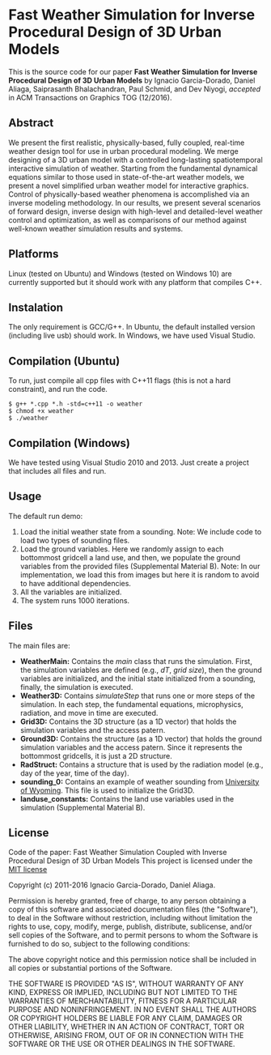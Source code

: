 # Fast Weather Simulation for Inverse Procedural Design of 3D Urban Models
This is the source code for our paper **Fast Weather Simulation for Inverse Procedural Design of 3D Urban Models** by Ignacio Garcia-Dorado, Daniel Aliaga, Saiprasanth Bhalachandran, Paul Schmid, and Dev Niyogi, *accepted* in ACM Transactions on Graphics TOG (12/2016).

## Abstract 
We present the first realistic, physically-based, fully coupled, real-time weather design tool for use in urban procedural modeling. We merge designing of a 3D urban model with a controlled long-lasting spatiotemporal interactive simulation of weather. Starting from the fundamental dynamical equations similar to those used in state-of-the-art weather models, we present a novel simplified urban weather model for interactive graphics. Control of physically-based weather phenomena is accomplished via an inverse modeling methodology. In our results, we present several scenarios of forward design, inverse design with high-level and detailed-level weather
control and optimization, as well as comparisons of our method against well-known weather simulation results and systems.
## Platforms

Linux (tested on Ubuntu) and Windows (tested on Windows 10) are currently supported but it should work with any platform that compiles C++.

## Instalation

The only requirement is GCC/G++. In Ubuntu, the default installed version (including live usb) should work. In Windows, we have used Visual Studio.

## Compilation (Ubuntu)

To run, just compile all cpp files with C++11 flags (this is not a hard constraint), and run the code.

    $ g++ *.cpp *.h -std=c++11 -o weather
    $ chmod +x weather
    $ ./weather
    
## Compilation (Windows)

We have tested using Visual Studio 2010 and 2013. Just create a project that includes all files and run.

## Usage

The default run demo:

1. Load the initial weather state from a sounding. Note: We include code to load two types of sounding files.
2. Load the ground variables. Here we randomly assign to each bottommost gridcell a land use, and then, we populate the ground variables from the provided files (Supplemental Material B). Note: In our implementation, we load this from images but here it is random to avoid to have additional dependencies.
3. All the variables are initialized.
4. The system runs 1000 iterations.

## Files

The main files are:

- **WeatherMain:** Contains the *main* class that runs the simulation. First, the simulation variables are defined (e.g., *dT*, *grid size*), then the ground variables are initialized, and the initial state initialized from a sounding, finally, the simulation is executed.
- **Weather3D:** Contains *simulateStep* that runs one or more steps of the simulation. In each step, the fundamental equations, microphysics, radiation, and move in time are executed.
- **Grid3D:** Contains the 3D structure (as a 1D vector) that holds the simulation variables and the access patern.
- **Ground3D:** Contains the structure (as a 1D vector) that holds the ground simulation variables and the access patern. Since it represents the bottommost gridcells, it is just a 2D structure.
- **RadStruct:** Contains a structure that is used by the radiation model (e.g., day of the year, time of the day).
- **sounding_0:** Contains an example of weather sounding from [University of Wyoming](http://weather.uwyo.edu/upperair/sounding.html). This file is used to initialize the Grid3D.
- **landuse_constants:** Contains the land use variables used in the simulation (Supplemental Material B).

## License

Code of the paper: Fast  Weather  Simulation Coupled with Inverse Procedural Design of 3D Urban Models
This project is licensed under the [MIT license](https://opensource.org/licenses/MIT)

Copyright (c) 2011-2016 Ignacio Garcia-Dorado, Daniel Aliaga.

Permission is hereby granted, free of charge, to any person obtaining a copy
of this software and associated documentation files (the "Software"), to deal
in the Software without restriction, including without limitation the rights
to use, copy, modify, merge, publish, distribute, sublicense, and/or sell
copies of the Software, and to permit persons to whom the Software is
furnished to do so, subject to the following conditions:

The above copyright notice and this permission notice shall be included in
all copies or substantial portions of the Software.

THE SOFTWARE IS PROVIDED "AS IS", WITHOUT WARRANTY OF ANY KIND, EXPRESS OR
IMPLIED, INCLUDING BUT NOT LIMITED TO THE WARRANTIES OF MERCHANTABILITY,
FITNESS FOR A PARTICULAR PURPOSE AND NONINFRINGEMENT. IN NO EVENT SHALL THE
AUTHORS OR COPYRIGHT HOLDERS BE LIABLE FOR ANY CLAIM, DAMAGES OR OTHER
LIABILITY, WHETHER IN AN ACTION OF CONTRACT, TORT OR OTHERWISE, ARISING FROM,
OUT OF OR IN CONNECTION WITH THE SOFTWARE OR THE USE OR OTHER DEALINGS IN
THE SOFTWARE.
